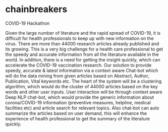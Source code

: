 # chainbreakers
COVID-19 Hackathon

Given the large number of literature and the rapid spread of COVID-19, it is difficult for health professionals to keep up with new information on the virus. There are more than 44000 research articles already published and its growing. This is a very big challenge for a health care professional to get the speedy and accurate information from all the literature available in the world.  In addition, there is a need for getting the insight quickly, which can accelerate the COVID-19 vaccination research. Our solution to provide speedy, accurate & latest information via a context aware Chat-bot which will do the data mining from given articles based on Abstract, Author, Publication, Vital keywords etc. The heart of the system will be a clustering algorithm, which would do the cluster of 44000 articles based on the key words and other user inputs. User interaction will be through context aware Deep NLP chat-bot, which would provide the generic information about corona/COVID-19 information (preventive measures, helpline, medical facilities etc) and article search for relevant topics. Also chat-bot can auto summarize the articles based on user demand, this will enhance the experience of health professional to get the summary of the literature quickly.
